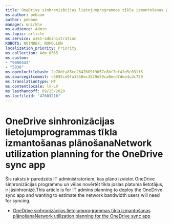 ```yaml
---
title: OneDrive sinhronizācijas lietojumprogrammas tīkla izmantošanas plānošana
ms.author: pebaum
author: pebaum
manager: mnirkhe
ms.audience: Admin
ms.topic: article
ms.service: o365-administration
ROBOTS: NOINDEX, NOFOLLOW
localization_priority: Priority
ms.collection: Adm_O365
ms.custom:
- "9000343"
- "5838"
ms.openlocfilehash: 2e70dfa85ce2647689f9057c8bf7ef4fd5c031f6
ms.sourcegitcommit: c6692ce0fa1358ec3529e59ca0ecdfdea4cdc759
ms.translationtype: HT
ms.contentlocale: lv-LV
ms.lasthandoff: 09/15/2020
ms.locfileid: "47803216"
---
```

# <a name="network-utilization-planning-for-the-onedrive-sync-app"></a><span data-ttu-id="7ee69-102">OneDrive sinhronizācijas lietojumprogrammas tīkla izmantošanas plānošana</span><span class="sxs-lookup"><span data-stu-id="7ee69-102">Network utilization planning for the OneDrive sync app</span></span>

<span data-ttu-id="7ee69-103">Šis raksts ir paredzēts IT administratoriem, kas plāno izvietot OneDrive sinhronizācijas programmu un vēlas novērtēt tīkla joslas platuma lietotājus, ir jāsinhronizē.</span><span class="sxs-lookup"><span data-stu-id="7ee69-103">This article is for IT admins planning to deploy the OneDrive sync app and wanting to estimate the network bandwidth users will need for syncing.</span></span>  

- [<span data-ttu-id="7ee69-104">OneDrive sinhronizācijas lietojumprogrammas tīkla izmantošanas plānošana</span><span class="sxs-lookup"><span data-stu-id="7ee69-104">Network utilization planning for the OneDrive sync app</span></span>](https://docs.microsoft.com/onedrive/network-utilization-planning)